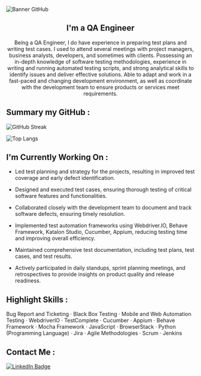![Banner GitHub](https://user-images.githubusercontent.com/52105079/199041815-5bd841f2-3bc8-41ee-bb17-e5fd4dd6e549.png)

<h2 align="center">
I'm a QA Engineer
</h2> 

<p align="center">
Being a QA Engineer, I do have experience in preparing test plans and writing test cases. I used to attend several meetings with project managers, business analysts, developers, and sometimes with clients. Possessing an in-depth knowledge of software testing methodologies, experience in writing and running automated testing scripts, and strong analytical skills to identify issues and deliver effective solutions. Able to adapt and work in a fast-paced and changing development environment, as well as coordinate with the development team to ensure products or services meet requirements.
</p>

## Summary my GitHub :

![GitHub Streak](http://github-readme-streak-stats.herokuapp.com?user=nayaCodeStudio&theme=dark&background=000000)

![Top Langs](https://github-readme-stats.vercel.app/api/top-langs/?username=nayaCodeStudio&layout=compact&theme=dark&bg_color=000000)

## I'm Currently Working On :

- Led test planning and strategy for the projects, resulting in improved test coverage and early defect identification.

- Designed and executed test cases, ensuring thorough testing of critical software features and functionalities.

- Collaborated closely with the development team to document and track software defects, ensuring timely resolution.

- Implemented test automation frameworks using Webdriver.IO, Behave Framework, Katalon Studio, Cucumber, Appium, reducing testing time and improving overall efficiency.

- Maintained comprehensive test documentation, including test plans, test cases, and test results.

- Actively participated in daily standups, sprint planning meetings, and retrospectives to provide insights on product quality and release readiness.

## Highlight Skills :

Bug Report and Ticketing · Black Box Testing · Mobile and Web Automation Testing · WebdriverIO · TestComplete · Cucumber · Appium · Behave Framework · Mocha Framework · JavaScript · BrowserStack · Python (Programming Language) · Jira · Agile Methodologies · Scrum · Jenkins

## Contact Me :

<div id="badges">
  <a href="https://www.linkedin.com/in/nayanurwiyoga">
    <img src="https://img.shields.io/badge/LinkedIn-blue?style=for-the-badge&logo=linkedin&logoColor=white" alt="LinkedIn Badge"/>
  </a>
</div>
